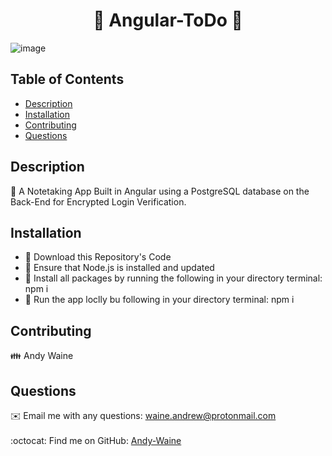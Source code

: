 
<h1 align="center">📝 Angular-ToDo 📝</h1>

![image](https://user-images.githubusercontent.com/88730354/162493843-4533edf7-b802-4f44-996b-2203a4178235.png)

## Table of Contents
- [Description](#description)
- [Installation](#installation)
- [Contributing](#contributing)
- [Questions](#questions)

## Description
<div>📜 A Notetaking App Built in Angular using a PostgreSQL database on the Back-End for Encrypted Login Verification.</div>

## Installation
<ul>
  <li>💾 Download this Repository's Code</li>
  <li>💾 Ensure that Node.js is installed and updated</li>
  <li>💾 Install all packages by running the following in your directory terminal: npm i</li>
  <li>💾 Run the app loclly bu following in your directory terminal: npm i</li>
</ul>

## Contributing
👪 Andy Waine

## Questions
✉️ Email me with any questions: waine.andrew@protonmail.com<br /><br />
:octocat: Find me on GitHub: [Andy-Waine](https://github.com/Andy-Waine)<br />

